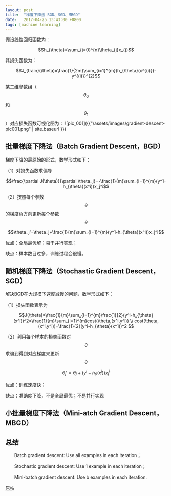 ```yaml
---
layout: post
title:  "梯度下降法 BGD、SGD、MBGD"
date:   2017-04-25 13:43:00 +0800
tags: [machine learning]
---
```


假设线性回归函数为：

$$h_{\theta}=\sum_{j=0}^{n}\theta_{j}x_{j}$$

其损失函数为：

$$J_{train}(\theta)=\frac{1}{2m}\sum_{i=1}^{m}(h_{\theta}(x^{(i)})-y^{(i)})^{2}$$

某二维参数组（$$\theta_{0}$$ 和 $$\theta_{1}$$）对应损失函数可视化图为：
![pic_001]({{"/assets/images/gradient-descent-pic001.png" | site.baseurl }})

## 批量梯度下降法（Batch Gradient Descent，BGD）
梯度下降的最原始的形式，数学形式如下：

（1）对损失函数求偏导

$$\frac{\partial J(\theta)}{\partial \theta_j}=-\frac{1}{m}\sum_{i=1}^{m}(y^1-h_{\theta}(x^i))x_j^i$$

（2）按照每个参数$$\theta$$的梯度负方向更新每个参数$$\theta$$

$$\theta_j'=\theta_j+\frac{1}{m}\sum_{i=1}^{m}(y^1-h_{\theta}(x^i))x_j^i$$

优点：全局最优解；易于并行实现；

缺点：样本数目过多，训练过程会很慢。

## 随机梯度下降法（Stochastic Gradient Descent，SGD）
解决BGD在大规模下速度减慢的问题，数学形式如下：

（1）损失函数表示为

$$J(\theta)=\frac{1}{m}\sum_{i=1}^{m}\frac{1}{2}(y^i-h_{\theta}(x^i))^2=\frac{1}{m}\sum_{i=1}^{m}cost(\theta,(x^i,y^i)) \\
cost(\theta,(x^i,y^i))=\frac{1}{2}(y^i-h_{\theta}(x^1))^2
$$

（2）利用每个样本的损失函数对$$\theta$$求骗到得到对应梯度来更新$$\theta$$

$$\theta_j'=\theta_j+(y^i-h_{\theta}(x^i))x_j^i$$

优点：训练速度快；

缺点：准确度下降，不是全局最优；不易并行实现

## 小批量梯度下降法（Mini-atch Gradient Descent，MBGD）
## 总结
　　Batch gradient descent: Use all examples in each iteration；

　　Stochastic gradient descent: Use 1 example in each iteration；

　　Mini-batch gradient descent: Use b examples in each iteration.



[原帖](http://www.cnblogs.com/maybe2030/p/5089753.html)